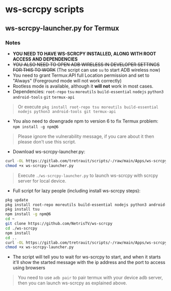 # ws-scrcpy scripts

## ws-scrcpy-launcher.py for Termux

### Notes

+ **YOU NEED TO HAVE WS-SCRCPY INSTALLED, ALONG WITH ROOT ACCESS AND DEPENDENCIES**
+ ~~YOU ALSO NEED TO OPEN ADB WIRELESS IN DEVELOPER SETTINGS FOR THIS TO WORK~~ (The script can use `su` to start ADB wireless now)
+ You need to grant Termux:API full Location permission and set to "Always" (Foreground mode will not work correctly)
+ Rootless mode is available, although it **will not** work in most cases.
+ Dependencies: `root-repo` `tsu` `moreutils` `build-essential` `nodejs` `python3` `android-tools` `git` `termux-api`

> Or execute `pkg install root-repo tsu moreutils build-essential nodejs python3 android-tools git termux-api`

+ You also need to downgrade npm to version 6 to fix Termux problem: `npm install -g npm@6`

> Please ignore the vulnerability message, if you care about it then please don't use this script.

+ Download ws-scrcpy-launcher.py:

```bash
curl -OL https://gitlab.com/tretrauit/scripts/-/raw/main/Apps/ws-scrcpy/ws-scrcpy-launcher.py
chmod +x ws-scrcpy-launcher.py
```

> Execute `./ws-scrcpy-launcher.py` to launch ws-scrcpy with scrcpy server for local device.

+ Full script for lazy people (including install ws-scrcpy steps):

```bash
pkg update
pkg install root-repo moreutils build-essential nodejs python3 android-tools git
pkg install tsu
npm install -g npm@6
cd ~
git clone https://github.com/NetrisTV/ws-scrcpy
cd ./ws-scrcpy
npm install
cd ..
curl -OL https://gitlab.com/tretrauit/scripts/-/raw/main/Apps/ws-scrcpy/ws-scrcpy-launcher.py
chmod +x ws-scrcpy-launcher.py
```

+ The script will tell you to wait for ws-scrcpy to start, and when it starts it'll show the started message with the ip address and the port to access using browsers

> You need to use `adb pair` to pair termux with your device adb server, then you can launch ws-scrcpy as explained above.
